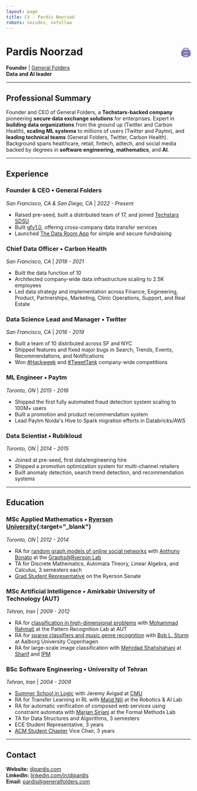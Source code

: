 ```yaml
---
layout: page
title: CV - Pardis Noorzad
robots: noindex, nofollow
---
```


<style>
/* Print styles for CV page - only hide header and footers */
@media print {
  /* TEST: Make background red to see if print CSS works */
  body {
    background-color: red !important;
  }
  
  /* Hide the masthead navigation header */
  .masthead {
    display: none !important;
  }
  
  /* Hide the newsletter signup footer */
  .newsletter-signup {
    display: none !important;
  }
  
  /* Hide the copyright footer */
  .copyright {
    display: none !important;
  }
  
  /* Hide the print icon when printing */
  .print-icon {
    display: none !important;
  }
  
  /* Cool hover effects for print icon */
  .print-icon {
    transition: all 0.2s ease;
    opacity: 0.7;
  }
  
  .print-icon:hover {
    opacity: 1;
    transform: scale(1.1);
  }
  
  /* Reduce paper margins */
  body {
    margin: 0.05in !important;
  }
  
  /* Reduce font sizes to fit on 2 pages */
  h1 {
    font-size: 20pt !important;
    margin: 10pt 0 8pt 0 !important;
  }
  
  h2 {
    font-size: 18pt !important;
    margin: 12pt 0 6pt 0 !important;
  }
  
  h3 {
    font-size: 16pt !important;
    margin: 10pt 0 4pt 0 !important;
  }
  
  p, li, div {
    font-size: 12pt !important;
    margin: 6pt 0 !important;
    line-height: 1.2 !important;
  }
  
  /* Reduce spacing between elements */
  ul, ol {
    margin: 8pt 0 !important;
    padding-left: 15pt !important;
  }
  
  li {
    margin: 3pt 0 !important;
  }
  
  hr {
    margin: 8pt 0 !important;
  }
  
  /* Reduce section spacing */
  .page > * {
    margin-bottom: 8pt !important;
  }
  

}
</style>

# Pardis Noorzad <a href="#" onclick="window.print(); return false;" style="color: #7d78b5; text-decoration: none; margin-left: auto; display: inline-block; float: right; vertical-align: baseline;" class="print-icon">🖨️</a>

**Founder** | <a href="https://generalfolders.com" target="_blank">General Folders</a>  
**Data and AI leader**

---

## Professional Summary

Founder and CEO of General Folders, a **Techstars-backed company** pioneering **secure data exchange solutions** for enterprises. Expert in **building data organizations** from the ground up (Twitter and Carbon Health), **scaling ML systems** to millions of users (Twitter and Paytm), and **leading technical teams** (General Folders, Twitter, Carbon Health). Background spans healthcare, retail, fintech, adtech, and social media backed by degrees in **software engineering**, **mathematics**, and **AI**.

---

## Experience

### **Founder & CEO** • General Folders
*San Francisco, CA & San Diego, CA* | *2022 - Present*

- Raised pre-seed, built a distributed team of 17, and joined <a href="https://www.techstars.com/newsroom/new-class-san-diego-sdsu" target="_blank">Techstars SDSU</a>
- Built <a href="https://generalfolders.com" target="_blank">gfv1.0</a>, offering cross-company data transfer services
- Launched <a href="https://thedataroom.app" target="_blank">The Data Room App</a> for simple and secure fundraising

### **Chief Data Officer** • Carbon Health
*San Francisco, CA* | *2019 - 2021*

- Built the data function of 10 
- Architected company-wide data infrastructure scaling to 2.5K employees
- Led data strategy and implementation across Finance, Engineering, Product, Partnerships, Marketing, Clinic Operations, Support, and Real Estate

### **Data Science Lead and Manager** • Twitter
*San Francisco, CA* | *2016 - 2019*

- Built a team of 10 distributed across SF and NYC
- Shipped features and fixed major bugs in Search, Trends, Events, Recommendations, and Notifications
- Won <a href="https://x.com/jadeloyzaga/status/1142237141495189504" target="_blank">#Hackweek</a> and <a href="https://x.com/djpardis/status/1089036783050842113" target="_blank">#TweetTank</a> company-wide competitions

### **ML Engineer** • Paytm
*Toronto, ON* | *2015 - 2016*

- Shipped the first fully automated fraud detection system scaling to 100M+ users
- Built a promotion and product recommendation system
- Lead Paytm Noida's Hive to Spark migration efforts in Databricks/AWS

### **Data Scientist** • Rubikloud
*Toronto, ON* | *2014 - 2015*

- Joined at pre-seed, first data/engineering hire
- Shipped a promotion optimization system for multi-channel retailers 
- Built anomaly detection, search trend detection, and recommendation systems

---

## Education

### **MSc Applied Mathematics** • [Ryerson University](https://www.torontomu.ca/graphs-group/join-us/){:target="_blank"}
*Toronto, ON* | *2012 - 2014*

- RA for <a href="https://djpardis.com/files/modeling_the_facebook_social_network.pdf" target="_blank">random graph models of online social networks</a> with <a href="https://math.ryerson.ca/~abonato/" target="_blank">Anthony Bonato</a> at the <a href="https://www.torontomu.ca/graphs-group/" target="_blank">Graphs@Ryerson Lab</a>
- TA for Discrete Mathematics, Automata Theory, Linear Algebra, and Calculus, 3 semesters each
- <a href="https://www.torontomu.ca/content/dam/senate/senate-meetings/agenda/2013/20130604agendamin.pdf" target="_blank">Grad Student Representative</a> on the Ryerson Senate

### **MSc Artificial Intelligence** • Amirkabir University of Technology (AUT)
*Tehran, Iran* | *2009 - 2012*

- RA for <a href="https://djpardis.com/files/Noorzad2012b.pdf" target="_blank">classification in high-dimensional problems</a> with <a href="https://scholar.google.com/citations?user=EYk7M80AAAAJ&hl=en" target="_blank">Mohammad Rahmati</a> at the Pattern Recognition Lab at AUT
- RA for <a href="https://djpardis.com/files/genreSturmNoorzad20120116.pdf" target="_blank">sparse classifiers and music genre recognition</a> with <a href="https://www.kth.se/profile/bobs" target="_blank">Bob L. Sturm</a> at Aalborg University Copenhagen
- RA for large-scale image classification with <a href="https://www.genealogy.math.ndsu.nodak.edu/id.php?id=32512" target="_blank"> Mehrdad Shahshahani</a> at <a href="https://en.sharif.ir/" target="_blank">Sharif</a> and <a href="https://www.ipm.ac.ir/" target="_blank">IPM</a>

### **BSc Software Engineering** • University of Tehran
*Tehran, Iran* | *2004 - 2009*

- <a href="https://www.cmu.edu/dietrich/philosophy/undergraduate/summer-school/index.html" target="_blank">Summer School in Logic</a> with Jeremy Avigad at <a href="https://www.cmu.edu/" target="_blank">CMU</a> 
- RA for Transfer Learning in RL with <a href="https://www.ipm.ac.ir/personalinfo.jsp?PeopleCode=IP0000028" target="_blank">Majid Nili</a> at the Robotics & AI Lab
- RA for automatic verification of composed web services using constraint automata with <a href="https://www.es.mdu.se/staff/3242-Marjan_Sirjani" target="_blank">Marjan Sirjani</a> at the Formal Methods Lab
- TA for Data Structures and Algorithms, 3 semesters
- ECE Student Representative, 3 years
- <a href="https://www.linkedin.com/company/ut-acm/" target="_blank">ACM Student Chapter</a> Vice Chair, 3 years

---

## Contact

**Website:** <a href="https://djpardis.com" target="_blank">djpardis.com</a>  
**LinkedIn:** <a href="https://linkedin.com/in/djpardis" target="_blank">linkedin.com/in/djpardis</a>  
**Email:** <a href="mailto:pardis@generalfolders.com">pardis@generalfolders.com</a>
